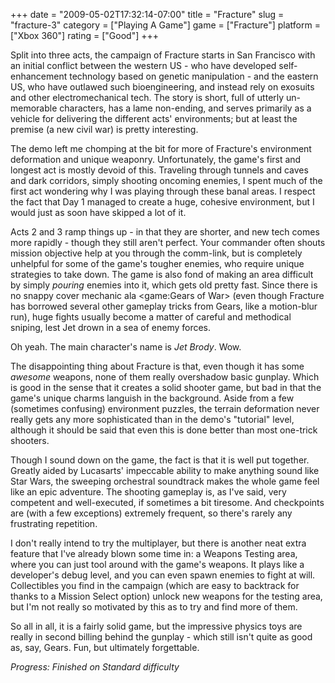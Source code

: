 +++
date = "2009-05-02T17:32:14-07:00"
title = "Fracture"
slug = "fracture-3"
category = ["Playing A Game"]
game = ["Fracture"]
platform = ["Xbox 360"]
rating = ["Good"]
+++

Split into three acts, the campaign of Fracture starts in San Francisco with an initial conflict between the western US - who have developed self-enhancement technology based on genetic manipulation - and the eastern US, who have outlawed such bioengineering, and instead rely on exosuits and other electromechanical tech.  The story is short, full of utterly un-memorable characters, has a lame non-ending, and serves primarily as a vehicle for delivering the different acts' environments; but at least the premise (a new civil war) is pretty interesting.

The demo left me chomping at the bit for more of Fracture's environment deformation and unique weaponry.  Unfortunately, the game's first and longest act is mostly devoid of this.  Traveling through tunnels and caves and dark corridors, simply shooting oncoming enemies, I spent much of the first act wondering why I was playing through these banal areas.  I respect the fact that Day 1 managed to create a huge, cohesive environment, but I would just as soon have skipped a lot of it.

Acts 2 and 3 ramp things up - in that they are shorter, and new tech comes more rapidly - though they still aren't perfect.  Your commander often shouts mission objective help at you through the comm-link, but is completely unhelpful for some of the game's tougher enemies, who require unique strategies to take down.  The game is also fond of making an area difficult by simply <i>pouring</i> enemies into it, which gets old pretty fast.  Since there is no snappy cover mechanic ala <game:Gears of War> (even though Fracture has borrowed several other gameplay tricks from Gears, like a motion-blur run), huge fights usually become a matter of careful and methodical sniping, lest Jet drown in a sea of enemy forces.

Oh yeah.  The main character's name is <i>Jet Brody</i>.  Wow.

The disappointing thing about Fracture is that, even though it has some <i>awesome</i> weapons, none of them really overshadow basic gunplay.  Which is good in the sense that it creates a solid shooter game, but bad in that the game's unique charms languish in the background.  Aside from a few (sometimes confusing) environment puzzles, the terrain deformation never really gets any more sophisticated than in the demo's "tutorial" level, although it should be said that even this is done better than most one-trick shooters.

Though I sound down on the game, the fact is that it is well put together.  Greatly aided by Lucasarts' impeccable ability to make anything sound like Star Wars, the sweeping orchestral soundtrack makes the whole game feel like an epic adventure.  The shooting gameplay is, as I've said, very competent and well-executed, if sometimes a bit tiresome.  And checkpoints are (with a few exceptions) extremely frequent, so there's rarely any frustrating repetition.

I don't really intend to try the multiplayer, but there is another neat extra feature that I've already blown some time in: a Weapons Testing area, where you can just tool around with the game's weapons.  It plays like a developer's debug level, and you can even spawn enemies to fight at will.  Collectibles you find in the campaign (which are easy to backtrack for thanks to a Mission Select option) unlock new weapons for the testing area, but I'm not really so motivated by this as to try and find more of them.

So all in all, it is a fairly solid game, but the impressive physics toys are really in second billing behind the gunplay - which still isn't quite as good as, say, Gears.  Fun, but ultimately forgettable.

<i>Progress: Finished on Standard difficulty</i>